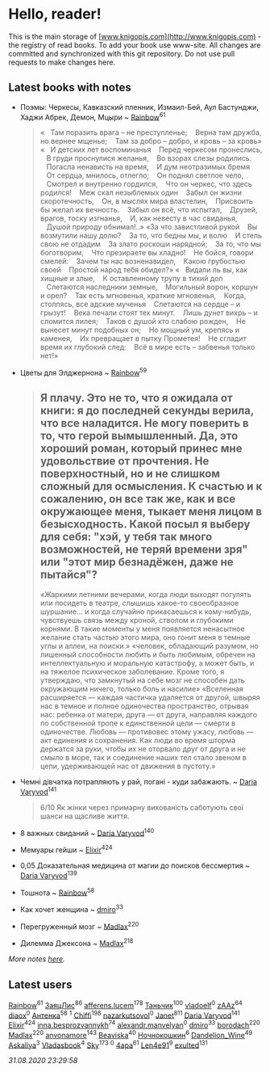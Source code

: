 # Hello, reader!
This is the main storage of [www.knigopis.com](http://www.knigopis.com) - the registry of read books.
To add your book use www-site. All changes are committed and synchronized with this git repository.
Do not use pull requests to make changes here.


## Latest books with notes
* Поэмы: Черкесы, Кавказский пленник, Измаил-Бей, Аул Бастунджи, Хаджи Абрек, Демон, Мцыри ~ [Rainbow](users/109/109787328219839805802-google)<sup>61</sup>
    > «   Там поразить врага – не преступленье;
    >    Верна там дружба, но вернее мщенье;
    >    Там за добро – добро, и кровь – за кровь»
    > «   И детских лет воспоминанья
    >    Перед черкесом пронеслись,
    >    В груди проснулися желанья,
    >    Во взорах слезы родились.
    >    Погасла ненависть на время,
    >    И дум неотразимых бремя
    >    От сердца, мнилось, отлегло;
    >    Он поднял светлое чело,
    >    Смотрел и внутренно гордился,
    >    Что он черкес, что здесь родился!
    >    Меж скал незыблемых один
    >    Забыл он жизни скоротечность,
    >    Он, в мыслях мира властелин,
    >    Присвоить бы желал их вечность.
    >    Забыл он всё, что испытал,
    >    Друзей, врагов, тоску изгнанья,
    >    И, как невесту в час свиданья,
    >    Душой природу обнимал!..»
    > «За что завистливой рукой
    >    Вы возмутили нашу долю?
    >    За то, что бедны мы, и волю
    >    И степь свою не отдадим
    >    За злато роскоши нарядной;
    >    За то, что мы боготворим,
    >    Что презираете вы хладно!
    >    Не бойся, говори смелей:
    >    Зачем ты нас возненавидел,
    >    Какою грубостью своей
    >    Простой народ тебя обидел?»
    > «   Видали ль вы, как хищные и злые,
    >    К оставленному трупу в тихий дол
    >    Слетаются наследники земные,
    >    Могильный ворон, коршун и орел?
    >    Так есть мгновенья, краткие мгновенья,
    >    Когда, столпясь, все адские мученья
    >    Слетаются на сердце – и грызут!
    >    Века печали стоят тех минут.
    >    Лишь дунет вихрь – и сломится лилея;
    >    Таков с душой кто слабою рожден,
    >    Не вынесет минут подобных он;
    >    Но мощный ум, крепясь и каменея,
    >    Их превращает в пытку Прометея!
    >    Не сгладит время их глубокий след:
    >    Всё в мире есть – забвенья только нет!»

* Цветы для Элджернона ~ [Rainbow](users/109/109787328219839805802-google)<sup>59</sup>
    > Я плачу. Это не то, что я ожидала от книги: я до последней секунды верила, что все наладится. Не могу поверить в то, что герой вымышленный. 
    > Да, это хороший роман, который принес мне удовольствие от прочтения. Не поверхностный, но и не слишком сложный для осмысления. К счастью и к сожалению, он все так же, как и все окружающее меня, тыкает меня лицом в безысходность. Какой посыл я выберу для себя: "хэй, у тебя так много возможностей, не теряй времени зря" или "этот мир безнадёжен, даже не пытайся"?
    > --------
    > «Жаркими летними вечерами, когда люди выходят погулять или посидеть в театре, слышишь какое-то своеобразное шуршание… и когда случайно прикасаешься к кому-нибудь, чувствуешь связь между кроной, стволом и глубокими корнями. В такие моменты у меня появляется ненасытное желание стать частью этого мира, оно гонит меня в темные углы и аллеи, на поиски.»
    > «человек, обладающий разумом, но лишенный способности любить и быть любимым, обречен на интеллектуальную и моральную катастрофу, а может быть, и на тяжелое психическое заболевание. Кроме того, я утверждаю, что замкнутый на себе мозг не способен дать окружающим ничего, только боль и насилие»
    > «Вселенная расширяется — каждая частичка удаляется от другой, швыряя нас в темное и полное одиночества пространство, отрывая нас: ребенка от матери, друга — от друга, направляя каждого по собственной тропе к единственной цели — смерти в одиночестве.
    > Любовь — противовес этому ужасу, любовь — акт единения и сохранения. Как люди во время шторма держатся за руки, чтобы их не оторвало друг от друга и не смыло в море, так и соединение наших тел стало звеном в цепи, удерживающей нас от движения в пустоту.»

* Чемні дівчатка потрапляють у рай, погані - куди забажають. ~ [Daria Varyvod](users/829/829893410524253-facebook)<sup>141</sup>
    > 6/10 Як жінки через примарну вихованість саботують свої шанси на щасливе життя.

* 8 важных свиданий ~ [Daria Varyvod](users/829/829893410524253-facebook)<sup>140</sup>

* Мемуары гейши ~ [Elixir](users/115/115826717712507836033-google)<sup>424</sup>

* 0,05 Доказательная медицина от магии до поисков бессмертия ~ [Daria Varyvod](users/829/829893410524253-facebook)<sup>139</sup>

* Тошнота ~ [Rainbow](users/109/109787328219839805802-google)<sup>58</sup>

* Как хочет женщина ~ [dmiro](users/571/5714115-vkontakte)<sup>33</sup>

* Перегруженный мозг ~ [Madlax](users/158/158304782-vkontakte)<sup>220</sup>

* Дилемма Джексона ~ [Madlax](users/158/158304782-vkontakte)<sup>218</sup>


_More notes [here](latest_books_with_notes.md)._


## Latest users
[Rainbow](users/109/109787328219839805802-google)<sup>61</sup> 
[ЗаяцЛис](users/112/112388384595246311466-google)<sup>86</sup> 
[afferens.lucem](users/196/196071655-vkontakte)<sup>178</sup> 
[Таньчик](users/209/2096581563762610-facebook)<sup>100</sup> 
[vladoelf](users/223/22305058-vkontakte)<sup>0</sup> 
[zAAz](users/202/202248233-vkontakte)<sup>64</sup> 
[diaox](users/286/28646910-vkontakte)<sup>0</sup> 
[Антенка](users/118/118158645037334943900-google)<sup>58</sup> 
[](users/114/114590628984975057130-google)<sup>1</sup> 
[Chiffi](users/105/105831994080785626680-google)<sup>198</sup> 
[nazarkutsovol](users/180/180462035-vkontakte)<sup>0</sup> 
[Janet](users/108/108113656204404967440-google)<sup>811</sup> 
[Daria Varyvod](users/829/829893410524253-facebook)<sup>141</sup> 
[Elixir](users/115/115826717712507836033-google)<sup>424</sup> 
[inna.besprozvannykh](users/733/73323849-yandex)<sup>74</sup> 
[alexandr.manvelyan](users/265/265546908-yandex)<sup>0</sup> 
[dmiro](users/571/5714115-vkontakte)<sup>33</sup> 
[borodach](users/157/15706320-vkontakte)<sup>220</sup> 
[Madlax](users/158/158304782-vkontakte)<sup>220</sup> 
[anvonamore](users/595/5957175-vkontakte)<sup>143</sup> 
[Beaviska](users/102/10202544960024508-facebook)<sup>40</sup> 
[Ночнокошкин](users/104/104299837-vkontakte)<sup>6</sup> 
[Dandelion_Wine](users/586/58602788-vkontakte)<sup>49</sup> 
[Askaliya](users/326/326783541-vkontakte)<sup>3</sup> 
[Vladasbook](users/221/221759364-yandex)<sup>4</sup> 
[Sky](users/118/118049897850017649660-googleplus)<sup>173</sup> 
[](users/112/112786334705654109133-google)<sup>0</sup> 
[4apa](users/117/117392596378069249667-google)<sup>61</sup> 
[Len4e91](users/254/254448176-yandex)<sup>9</sup> 
[exulted](users/100/100599204551896265722-google)<sup>131</sup> 


_31.08.2020 23:29:58_
